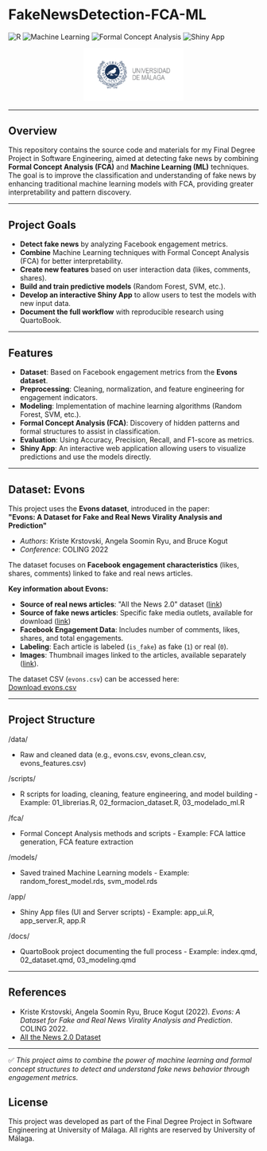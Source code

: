 # FakeNewsDetection-FCA-ML

![R](https://img.shields.io/badge/built%20with-RStudio-blue?logo=rstudio&logoColor=white)
![Machine Learning](https://img.shields.io/badge/tech-Machine%20Learning-blueviolet)
![Formal Concept Analysis](https://img.shields.io/badge/tech-FCA-orange)
![Shiny App](https://img.shields.io/badge/frontend-Shiny-5ec962)

<p align="center">
  <img src="images/university-of-malaga-logo.png" alt="University of Málaga Logo" width="200"/>
</p>

---

## Overview
This repository contains the source code and materials for my Final Degree Project in Software Engineering, aimed at detecting fake news by combining **Formal Concept Analysis (FCA)** and **Machine Learning (ML)** techniques.  
The goal is to improve the classification and understanding of fake news by enhancing traditional machine learning models with FCA, providing greater interpretability and pattern discovery.

---

## Project Goals

- **Detect fake news** by analyzing Facebook engagement metrics.
- **Combine** Machine Learning techniques with Formal Concept Analysis (FCA) for better interpretability.
- **Create new features** based on user interaction data (likes, comments, shares).
- **Build and train predictive models** (Random Forest, SVM, etc.).
- **Develop an interactive Shiny App** to allow users to test the models with new input data.
- **Document the full workflow** with reproducible research using QuartoBook.

---

## Features

- **Dataset**: Based on Facebook engagement metrics from the **Evons dataset**.
- **Preprocessing**: Cleaning, normalization, and feature engineering for engagement indicators.
- **Modeling**: Implementation of machine learning algorithms (Random Forest, SVM, etc.).
- **Formal Concept Analysis (FCA)**: Discovery of hidden patterns and formal structures to assist in classification.
- **Evaluation**: Using Accuracy, Precision, Recall, and F1-score as metrics.
- **Shiny App**: An interactive web application allowing users to visualize predictions and use the models directly.

---

## Dataset: Evons

This project uses the **Evons dataset**, introduced in the paper:  
**"Evons: A Dataset for Fake and Real News Virality Analysis and Prediction"**  
- *Authors*: Kriste Krstovski, Angela Soomin Ryu, and Bruce Kogut  
- *Conference*: COLING 2022

The dataset focuses on **Facebook engagement characteristics** (likes, shares, comments) linked to fake and real news articles.

**Key information about Evons:**
- **Source of real news articles**: "All the News 2.0" dataset ([link](https://components.one/datasets/all-the-news-articles-dataset))
- **Source of fake news articles**: Specific fake media outlets, available for download ([link](https://www.dropbox.com/scl/fi/ywe7qjunwfoewuhsovdwu/articles.tar.gz?rlkey=szj6v3g4m3bdrj264ftzs0xxh&dl=0))
- **Facebook Engagement Data**: Includes number of comments, likes, shares, and total engagements.
- **Labeling**: Each article is labeled (`is_fake`) as fake (`1`) or real (`0`).
- **Images**: Thumbnail images linked to the articles, available separately ([link](https://www.dropbox.com/scl/fi/4ssdoi78civwhn6fxweld/images.tar.gz?rlkey=0n8pd8j5s4x327foztyami4en&dl=0)).

The dataset CSV (`evons.csv`) can be accessed here:  
[Download evons.csv](https://www.dropbox.com/scl/fi/k05g7rr5wiqccay7xope6/evons.csv?rlkey=9riao2g3uz3iaktijfgaheplf&dl=0)

---

## Project Structure
/data/
- Raw and cleaned data (e.g., evons.csv, evons_clean.csv, evons_features.csv)

/scripts/
- R scripts for loading, cleaning, feature engineering, and model building - Example: 01_librerias.R, 02_formacion_dataset.R, 03_modelado_ml.R

/fca/
- Formal Concept Analysis methods and scripts - Example: FCA lattice generation, FCA feature extraction

/models/
- Saved trained Machine Learning models - Example: random_forest_model.rds, svm_model.rds

/app/
- Shiny App files (UI and Server scripts) - Example: app_ui.R, app_server.R, app.R

/docs/
- QuartoBook project documenting the full process - Example: index.qmd, 02_dataset.qmd, 03_modeling.qmd


---

## References

- Kriste Krstovski, Angela Soomin Ryu, Bruce Kogut (2022). *Evons: A Dataset for Fake and Real News Virality Analysis and Prediction*. COLING 2022.  
- [All the News 2.0 Dataset](https://components.one/datasets/all-the-news-articles-dataset)

---

✅ *This project aims to combine the power of machine learning and formal concept structures to detect and understand fake news behavior through engagement metrics.*

## License

This project was developed as part of the Final Degree Project in Software Engineering at University of Málaga.
All rights are reserved by University of Málaga.
